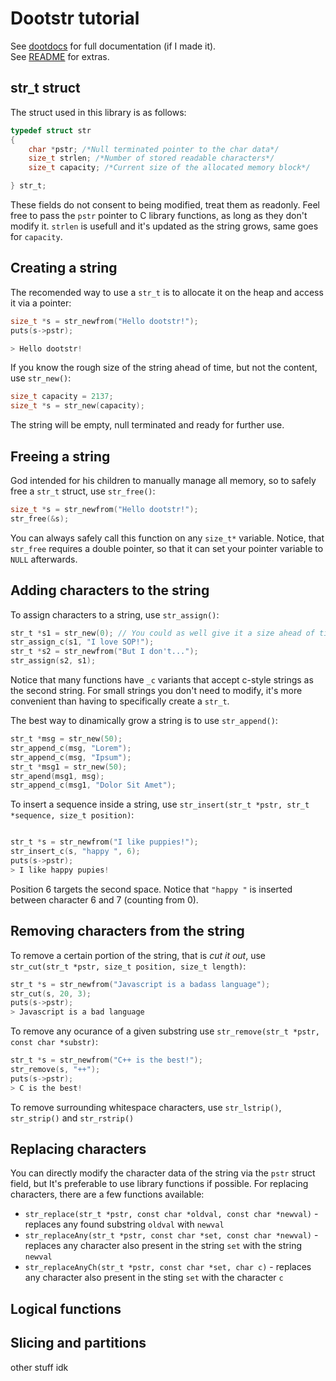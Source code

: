 
# Dootstr tutorial

See [dootdocs](dootdocs.md) for full documentation (if I made it).  
See [README](README.md) for extras.

## str_t struct

The struct used in this library is as follows:

```C
typedef struct str
{
    char *pstr; /*Null terminated pointer to the char data*/
    size_t strlen; /*Number of stored readable characters*/
    size_t capacity; /*Current size of the allocated memory block*/

} str_t;
```

These fields do not consent to being modified, treat them as readonly. Feel free to pass the ```pstr``` pointer to C library functions, as long as they don't modify it. ```strlen``` is usefull and it's updated as the string grows, same goes for ```capacity```.

## Creating a string

The recomended way to use a ```str_t``` is to allocate it on the heap and access it via a pointer:

```C
size_t *s = str_newfrom("Hello dootstr!");
puts(s->pstr);

> Hello dootstr!
```

If you know the rough size of the string ahead of time, but not the content, use ```str_new()```:

```C
size_t capacity = 2137;
size_t *s = str_new(capacity);
```

The string will be empty, null terminated and ready for further use.

## Freeing a string

God intended for his children to manually manage all memory, so to safely free a ```str_t``` struct, use ```str_free()```:

```C
size_t *s = str_newfrom("Hello dootstr!");
str_free(&s);
```

You can always safely call this function on any ```size_t*``` variable.
Notice, that ```str_free``` requires a double pointer, so that it can set your pointer variable to ```NULL``` afterwards.

## Adding characters to the string

To assign characters to a string, use ```str_assign()```:

```C
str_t *s1 = str_new(0); // You could as well give it a size ahead of time
str_assign_c(s1, "I love SOP!");
str_t *s2 = str_newfrom("But I don't...");
str_assign(s2, s1);
```

Notice that many functions have ```_c``` variants that accept c-style strings as the second string. For small strings you don't need to modify, it's more convenient than having to specifically create a ```str_t```.

The best way to dinamically grow a string is to use ```str_append()```:

```C
str_t *msg = str_new(50);
str_append_c(msg, "Lorem");
str_append_c(msg, "Ipsum");
str_t *msg1 = str_new(50);
str_apend(msg1, msg);
str_append_c(msg1, "Dolor Sit Amet");
```

To insert a sequence inside a string, use ```str_insert(str_t *pstr, str_t *sequence, size_t position)```:

```C

str_t *s = str_newfrom("I like puppies!");
str_insert_c(s, "happy ", 6);
puts(s->pstr);
> I like happy pupies!
```

Position 6 targets the second space. Notice that ```"happy "``` is inserted between character 6 and 7 (counting from 0).

## Removing characters from the string

To remove a certain portion of the string, that is *cut it out*, use ```str_cut(str_t *pstr, size_t position, size_t length)```:

```C
str_t *s = str_newfrom("Javascript is a badass language");
str_cut(s, 20, 3);
puts(s->pstr);
> Javascript is a bad language
```

To remove any ocurance of a given substring use ```str_remove(str_t *pstr, const char *substr)```:

```C
str_t *s = str_newfrom("C++ is the best!");
str_remove(s, "++");
puts(s->pstr);
> C is the best!
```

To remove surrounding whitespace characters, use ```str_lstrip()```, ```str_strip()``` and ```str_rstrip()```

## Replacing characters

You can directly modify the character data of the string via the ```pstr``` struct field, but It's preferable to use library functions if possible. For replacing characters, there are a few functions available:

+ ```str_replace(str_t *pstr, const char *oldval, const char *newval)``` - replaces any found substring ```oldval``` with ```newval```
+ ```str_replaceAny(str_t *pstr, const char *set, const char *newval)``` - replaces any character also present in the string  ```set``` with the string ```newval```
+ ```str_replaceAnyCh(str_t *pstr, const char *set, char c)``` - replaces any character also present in the sting ```set``` with the character ```c```

## Logical functions

## Slicing and partitions

other stuff idk
